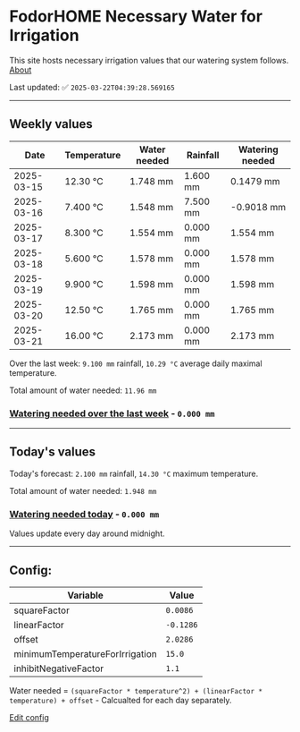 # FodorHOME Necessary Water for Irrigation

This site hosts necessary irrigation values that our watering system follows. [About](https://github.com/redyau/irrigation)

Last updated: ✅ `2025-03-22T04:39:28.569165`

---

## Weekly values

| Date | Temperature | Water needed | Rainfall | Watering needed |
|-----|-----|-----|-----|-----|
| 2025-03-15 | 12.30 °C | 1.748 mm | 1.600 mm | 0.1479 mm |
| 2025-03-16 | 7.400 °C | 1.548 mm | 7.500 mm | -0.9018 mm |
| 2025-03-17 | 8.300 °C | 1.554 mm | 0.000 mm | 1.554 mm |
| 2025-03-18 | 5.600 °C | 1.578 mm | 0.000 mm | 1.578 mm |
| 2025-03-19 | 9.900 °C | 1.598 mm | 0.000 mm | 1.598 mm |
| 2025-03-20 | 12.50 °C | 1.765 mm | 0.000 mm | 1.765 mm |
| 2025-03-21 | 16.00 °C | 2.173 mm | 0.000 mm | 2.173 mm |


Over the last week: `9.100 mm` rainfall, `10.29 °C` average daily maximal temperature.

Total amount of water needed: `11.96 mm`

### [Watering needed over the last week](lastweek.txt) - `0.000 mm`

---

## Today's values

Today's forecast: `2.100 mm` rainfall, `14.30 °C` maximum temperature.

Total amount of water needed: `1.948 mm`

### [Watering needed today](today.txt) - `0.000 mm`

Values update every day around midnight.

---

## Config:

| Variable | Value |
|-----|-----|
| squareFactor | `0.0086` |
| linearFactor | `-0.1286` |
| offset | `2.0286` |
| minimumTemperatureForIrrigation | `15.0` |
| inhibitNegativeFactor | `1.1` |

Water needed = `(squareFactor * temperature^2) + (linearFactor * temperature) + offset` - Calcualted for each day separately.

[Edit config](https://github.com/RedyAu/irrigation/edit/main/config.json)
